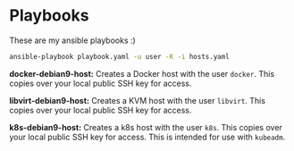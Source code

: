 # Playbooks

These are my ansible playbooks :)

```sh
ansible-playbook playbook.yaml -u user -K -i hosts.yaml
```

__docker-debian9-host:__ Creates a Docker host with the user `docker`. This copies over your local public SSH key for access.

__libvirt-debian9-host:__ Creates a KVM host with the user `libvirt`. This copies over your local public SSH key for access.

__k8s-debian9-host:__ Creates a k8s host with the user `k8s`. This copies over your local public SSH key for access. This is intended for use with `kubeadm`.
